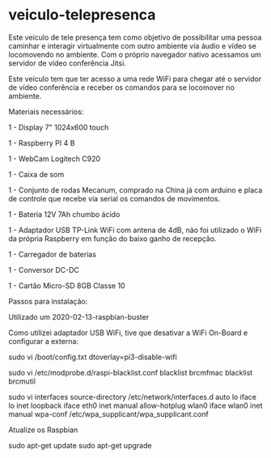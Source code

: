 # veiculo-telepresenca

Este veículo de tele presença tem como objetivo de possibilitar uma pessoa caminhar e interagir virtualmente com outro ambiente via áudio e vídeo se locomovendo no ambiente. Com o próprio navegador nativo acessamos um servidor de vídeo conferência Jitsi.

Este veículo tem que ter acesso a uma rede WiFi para chegar até o servidor de vídeo conferência e receber os comandos para se locomover no ambiente.

Materiais necessários:

1 - Display 7" 1024x600 touch

1 - Raspberry PI 4 B

1 - WebCam Logitech C920

1 - Caixa de som

1 - Conjunto de rodas Mecanum, comprado na China já com arduino e placa de controle que recebe via serial os comandos de movimentos.

1 - Bateria 12V 7Ah chumbo ácido

1 - Adaptador USB TP-Link WiFi com antena de 4dB, não foi utilizado o WiFi da própria Raspberry em função do baixo ganho de recepção.

1 - Carregador de baterias

1 - Conversor DC-DC

1 - Cartão Micro-SD 8GB Classe 10

Passos para instalação:

Utilizado um 2020-02-13-raspbian-buster

Como utilizei adaptador USB WiFi, tive que desativar a WiFi On-Board e configurar a externa:

sudo vi /boot/config.txt
dtoverlay=pi3-disable-wifi

sudo vi /etc/modprobe.d/raspi-blacklist.conf
blacklist brcmfmac
blacklist brcmutil

sudo vi interfaces
source-directory /etc/network/interfaces.d
auto lo
iface lo inet loopback
iface eth0 inet manual
allow-hotplug wlan0
iface wlan0 inet manual
        wpa-conf /etc/wpa_supplicant/wpa_supplicant.conf


Atualize os Raspbian

sudo apt-get update
sudo apt-get upgrade





